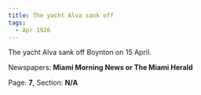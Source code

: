 ```yaml
---  
title: The yacht Alva sank off  
tags:  
  - Apr 1926  
---  
```

  
The yacht Alva sank off Boynton on 15 April.  
  
Newspapers: **Miami Morning News or The Miami Herald**  
  
Page: **7**, Section: **N/A** 
